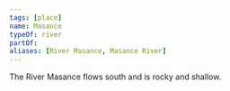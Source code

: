 ```yaml
---
tags: [place]
name: Masance
typeOf: river
partOf:
aliases: [River Masance, Masance River]
---
```

The River Masance flows south and is rocky and shallow.
